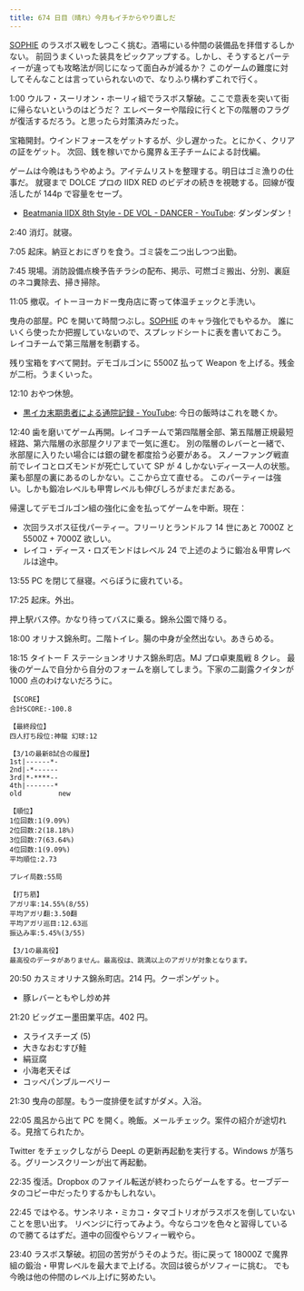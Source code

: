```yaml
---
title: 674 日目（晴れ）今月もイチからやり直しだ
---
```


[SOPHIE][dtp22] のラスボス戦をしつこく挑む。酒場にいる仲間の装備品を拝借するしかない。
前回うまくいった装具をピックアップする。しかし、そうするとパーティーが違っても攻略法が同じになって面白みが減るか？
このゲームの難度に対してそんなことは言っていられないので、なりふり構わずこれで行く。

1:00 ウルフ・スーリオン・ホーリィ組でラスボス撃破。ここで意表を突いて街に帰らないというのはどうだ？
エレベーターや階段に行くと下の階層のフラグが復活するだろう。と思ったら対策済みだった。

宝箱開封。ウインドフォースをゲットするが、少し遅かった。とにかく、クリアの証をゲット。
次回、銭を稼いでから魔界＆王子チームによる討伐編。

ゲームは今晩はもうやめよう。アイテムリストを整理する。明日はゴミ漁りの仕事だ。
就寝まで DOLCE プロの IIDX RED のビデオの続きを視聴する。回線が復活したが 144p で容量をセーブ。

* [Beatmania IIDX 8th Style - DE VOL - DANCER - YouTube](https://www.youtube.com/watch?v=4uL6gkLHasc):
  ダンダンダン！

2:40 消灯。就寝。

7:05 起床。納豆とおにぎりを食う。ゴミ袋を二つ出しつつ出勤。

7:45 現場。消防設備点検予告チラシの配布、掲示、可燃ゴミ搬出、分別、裏庭のネコ糞除去、掃き掃除。

11:05 撤収。イトーヨーカドー曳舟店に寄って体温チェックと手洗い。

曳舟の部屋。PC を開いて時間つぶし。[SOPHIE][dtp22] のキャラ強化でもやるか。
誰にいくら使ったか把握していないので、スプレッドシートに表を書いておこう。
レイコチームで第三階層を制覇する。

残り宝箱をすべて開封。デモゴルゴンに 5500Z 払って Weapon を上げる。残金が二桁。うまくいった。

12:10 おやつ休憩。

* [黒イカ末期患者による通院記録 - YouTube](https://www.youtube.com/watch?v=IHe_P2v1r_E):
  今日の飯時はこれを聴くか。

12:40 歯を磨いてゲーム再開。レイコチームで第四階層全部、第五階層正規最短経路、第六階層の氷部屋クリアまで一気に進む。
別の階層のレバーと一緒で、氷部屋に入りたい場合には銀の鍵を都度拾う必要がある。
スノーファング戦直前でレイコとロズモンドが死亡していて SP が 4 しかないディース一人の状態。
薬も部屋の裏にあるのしかない。ここから立て直せる。
このパーティーは強い。しかも鍛冶レベルも甲冑レベルも伸びしろがまだまだある。

帰還してデモゴルゴン組の強化に金を払ってゲームを中断。現在：

* 次回ラスボス征伐パーティー。フリーリとランドルフ 14 世にあと 7000Z と 5500Z + 7000Z 欲しい。
* レイコ・ディース・ロズモンドはレベル 24 で上述のように鍛冶＆甲冑レベルは途中。

13:55 PC を閉じて昼寝。べらぼうに疲れている。

17:25 起床。外出。

押上駅バス停。かなり待ってバスに乗る。錦糸公園で降りる。

18:00 オリナス錦糸町。二階トイレ。腸の中身が全然出ない。あきらめる。

18:15 タイトー F ステーションオリナス錦糸町店。MJ プロ卓東風戦 8 クレ。
最後のゲームで自分から自分のフォームを崩してしまう。下家の二副露クイタンが 1000 点のわけないだろうに。

```text
【SCORE】
合計SCORE:-100.8

【最終段位】
四人打ち段位:神龍 幻球:12

【3/1の最新8試合の履歴】
1st|------*-
2nd|-*------
3rd|*-****--
4th|-------*
old         new

【順位】
1位回数:1(9.09%)
2位回数:2(18.18%)
3位回数:7(63.64%)
4位回数:1(9.09%)
平均順位:2.73

プレイ局数:55局

【打ち筋】
アガリ率:14.55%(8/55)
平均アガリ翻:3.50翻
平均アガリ巡目:12.63巡
振込み率:5.45%(3/55)

【3/1の最高役】
最高役のデータがありません。最高役は、跳満以上のアガリが対象となります。
```

20:50 カスミオリナス錦糸町店。214 円。クーポンゲット。

* 豚レバーともやし炒め丼

21:20 ビッグエー墨田業平店。402 円。

* スライスチーズ (5)
* 大きなおむすび鮭
* 絹豆腐
* 小海老天そば
* コッペパンブルーベリー

21:30 曳舟の部屋。もう一度排便を試すがダメ。入浴。

22:05 風呂から出て PC を開く。晩飯。メールチェック。案件の紹介が途切れる。見捨てられたか。

Twitter をチェックしながら DeepL の更新再起動を実行する。Windows が落ちる。グリーンスクリーンが出て再起動。

22:35 復活。Dropbox のファイル転送が終わったらゲームをする。セーブデータのコピー中だったりするかもしれない。

22:45 ではやる。サンネリネ・ミカコ・タマゴトリオがラスボスを倒していないことを思い出す。
リベンジに行ってみよう。今ならコツを色々と習得しているので勝てるはずだ。道中の回復やらソフィー戦やら。

23:40 ラスボス撃破。初回の苦労がうそのようだ。街に戻って 18000Z で魔界組の鍛治・甲冑レベルを最大まで上げる。次回は彼らがソフィーに挑む。
でも今晩は他の仲間のレベル上げに努めたい。

[dtp22]: https://wodifes.net/game/show/469
